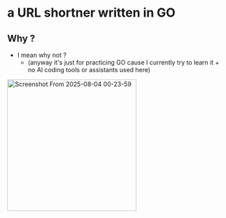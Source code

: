 # a URL shortner written in GO

## Why ? 
- I mean why not ?
  - (anyway it's just for practicing GO cause I currently try to learn it + no AI coding tools or assistants used here)

<img width="297" height="303" alt="Screenshot From 2025-08-04 00-23-59" src="https://github.com/user-attachments/assets/21722737-2b3b-4712-8dc3-3f5b1d62f49d" />

